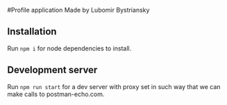#Profile application
Made by Lubomir Bystriansky
## Installation
Run `npm i` for node dependencies to install.

## Development server
Run `npm run start` for a dev server with proxy set in such way that we can make calls to postman-echo.com.
